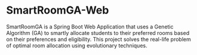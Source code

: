 # SmartRoomGA-Web
SmartRoomGA is a Spring Boot Web Application that uses a Genetic Algorithm (GA) to smartly allocate students to their preferred rooms based on their preferences and eligibility.  This project solves the real-life problem of optimal room allocation using evolutionary techniques.
